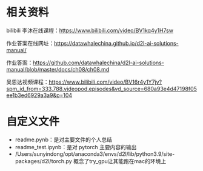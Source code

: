# 相关资料

bilibili 李沐在线课程：https://www.bilibili.com/video/BV1kq4y1H7sw

作业答案在线网址：https://datawhalechina.github.io/d2l-ai-solutions-manual/

作业答案：https://github.com/datawhalechina/d2l-ai-solutions-manual/blob/master/docs/ch08/ch08.md

吴恩达视频课程：https://www.bilibili.com/video/BV16r4y1Y7jv?spm_id_from=333.788.videopod.episodes&vd_source=680a93e4d47198f05ee1b3ed6929a3a9&p=104

# 自定义文件

* readme.pynb：是对主要文件的个人总结
* readme_test.ipynb：是对 pytorch 主要内容的输出
* /Users/sunyindong/opt/anaconda3/envs/d2l/lib/python3.9/site-packages/d2l/torch.py  概念了try_gpu让其能跑在mac的环境上
